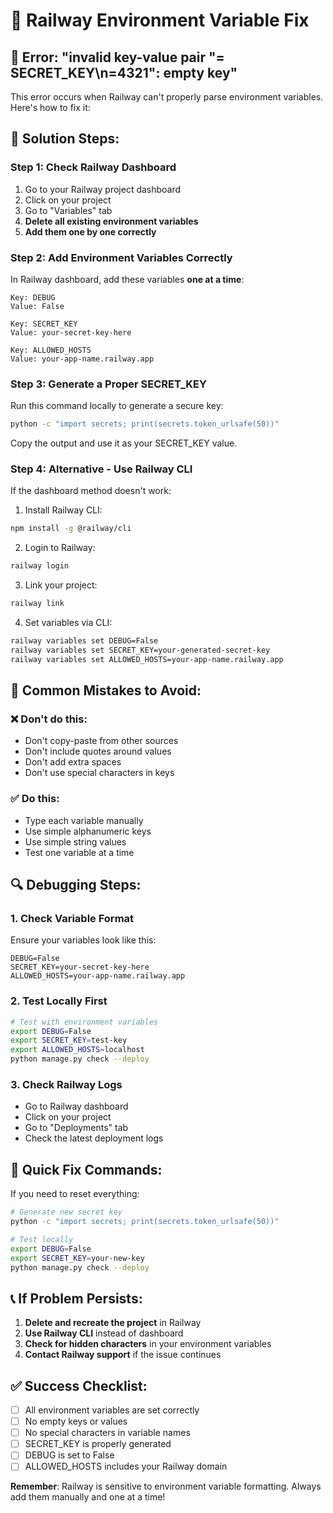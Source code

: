 # 🔧 Railway Environment Variable Fix

## 🚨 Error: "invalid key-value pair "= SECRET_KEY\n=4321": empty key"

This error occurs when Railway can't properly parse environment variables. Here's how to fix it:

## 🔧 Solution Steps:

### Step 1: Check Railway Dashboard

1. Go to your Railway project dashboard
2. Click on your project
3. Go to "Variables" tab
4. **Delete all existing environment variables**
5. **Add them one by one correctly**

### Step 2: Add Environment Variables Correctly

In Railway dashboard, add these variables **one at a time**:

```
Key: DEBUG
Value: False
```

```
Key: SECRET_KEY
Value: your-secret-key-here
```

```
Key: ALLOWED_HOSTS
Value: your-app-name.railway.app
```

### Step 3: Generate a Proper SECRET_KEY

Run this command locally to generate a secure key:

```bash
python -c "import secrets; print(secrets.token_urlsafe(50))"
```

Copy the output and use it as your SECRET_KEY value.

### Step 4: Alternative - Use Railway CLI

If the dashboard method doesn't work:

1. Install Railway CLI:

```bash
npm install -g @railway/cli
```

2. Login to Railway:

```bash
railway login
```

3. Link your project:

```bash
railway link
```

4. Set variables via CLI:

```bash
railway variables set DEBUG=False
railway variables set SECRET_KEY=your-generated-secret-key
railway variables set ALLOWED_HOSTS=your-app-name.railway.app
```

## 🚨 Common Mistakes to Avoid:

### ❌ Don't do this:

- Don't copy-paste from other sources
- Don't include quotes around values
- Don't add extra spaces
- Don't use special characters in keys

### ✅ Do this:

- Type each variable manually
- Use simple alphanumeric keys
- Use simple string values
- Test one variable at a time

## 🔍 Debugging Steps:

### 1. Check Variable Format

Ensure your variables look like this:

```
DEBUG=False
SECRET_KEY=your-secret-key-here
ALLOWED_HOSTS=your-app-name.railway.app
```

### 2. Test Locally First

```bash
# Test with environment variables
export DEBUG=False
export SECRET_KEY=test-key
export ALLOWED_HOSTS=localhost
python manage.py check --deploy
```

### 3. Check Railway Logs

- Go to Railway dashboard
- Click on your project
- Go to "Deployments" tab
- Check the latest deployment logs

## 🎯 Quick Fix Commands:

If you need to reset everything:

```bash
# Generate new secret key
python -c "import secrets; print(secrets.token_urlsafe(50))"

# Test locally
export DEBUG=False
export SECRET_KEY=your-new-key
python manage.py check --deploy
```

## 📞 If Problem Persists:

1. **Delete and recreate the project** in Railway
2. **Use Railway CLI** instead of dashboard
3. **Check for hidden characters** in your environment variables
4. **Contact Railway support** if the issue continues

## ✅ Success Checklist:

- [ ] All environment variables are set correctly
- [ ] No empty keys or values
- [ ] No special characters in variable names
- [ ] SECRET_KEY is properly generated
- [ ] DEBUG is set to False
- [ ] ALLOWED_HOSTS includes your Railway domain

**Remember**: Railway is sensitive to environment variable formatting. Always add them manually and one at a time!
